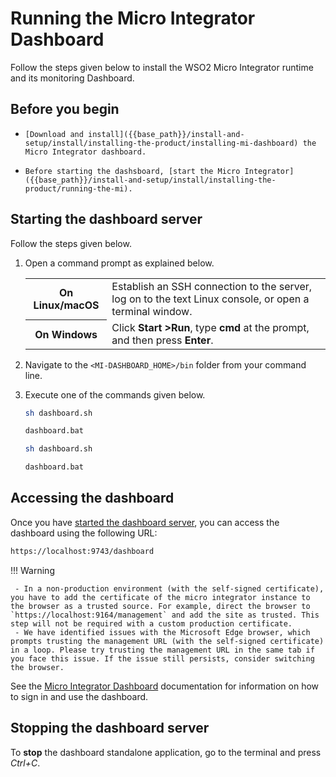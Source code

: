 # Running the Micro Integrator Dashboard

Follow the steps given below to install the WSO2 Micro Integrator runtime and its monitoring Dashboard.

## Before you begin

-     [Download and install]({{base_path}}/install-and-setup/install/installing-the-product/installing-mi-dashboard) the Micro Integrator dashboard.
-     Before starting the dashsboard, [start the Micro Integrator]({{base_path}}/install-and-setup/install/installing-the-product/running-the-mi).

## Starting the dashboard server

Follow the steps given below.

1.    Open a command prompt as explained below.

      <table>
            <tr>
                  <th>On <b>Linux/macOS</b></td>
                  <td>Establish an SSH connection to the server, log on to the text Linux console, or open a terminal window.</td>
            </tr>
            <tr>
                  <th>On <b>Windows</b></td>
                  <td>Click <b>Start &gt;Run</b>, type <b>cmd</b> at the prompt, and then press <b>Enter</b>.</td>
            </tr>
      </table>     

2.    Navigate to the `<MI-DASHBOARD_HOME>/bin` folder from your command line.
3.    Execute one of the commands given below.

       ```bash tab="On macOS/Linux"
       sh dashboard.sh
       ```

       ```bash tab="On Windows"
       dashboard.bat
       ```

       ```bash tab="On macOS/Linux"
       sh dashboard.sh
       ```

       ```bash tab="On Windows"
       dashboard.bat
       ```

## Accessing the dashboard

Once you have [started the dashboard server](#starting-the-dashboard-server), you can access the dashboard using the following URL:

```bash
https://localhost:9743/dashboard
```

!!! Warning

     - In a non-production environment (with the self-signed certificate), you have to add the certificate of the micro integrator instance to the browser as a trusted source. For example, direct the browser to `https://localhost:9164/management` and add the site as trusted. This step will not be required with a custom production certificate.
     - We have identified issues with the Microsoft Edge browser, which prompts trusting the management URL (with the self-signed certificate) in a loop. Please try trusting the management URL in the same tab if you face this issue. If the issue still persists, consider switching the browser.

See the [Micro Integrator Dashboard]({{base_path}}/observe/mi-observe/working-with-monitoring-dashboard) documentation for information on how to sign in and use the dashboard.

## Stopping the dashboard server

To <b>stop</b> the dashboard standalone application, go to the terminal and press <i>Ctrl+C</i>.